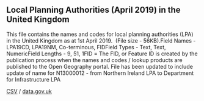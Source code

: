 ## Local Planning Authorities (April 2019) in the United Kingdom

This file contains the names and codes for local planning authorities (LPA) in the United Kingdom as at 1st April 2019.  (File size - 56KB).Field Names - LPA19CD, LPA19NM, Co-terminous, FIDField Types - Text, Text, NumericField Lengths - 9, 51, 1FID = The FID, or Feature ID is created by the publication process when the names and codes / lookup products are published to the Open Geography portal. File has been updated to include update of name for N13000012 - from Northern Ireland LPA to Department for Infrastructure LPA

[CSV](../csv/271.csv) / [data.gov.uk](https://data.gov.uk/dataset/242ff363-63ed-4197-b485-70e2464edcee/local-planning-authorities-april-2019-in-the-united-kingdom)

